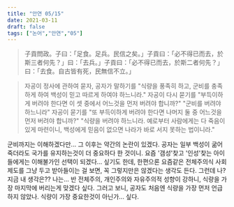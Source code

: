 ```yaml
---
title: "안연 05/15"
date: 2021-03-11
draft: false
tags: ["논어","안연","05"]
---
```


> 子貢問政。子曰：「足食。足兵。民信之矣。」子貢曰：「必不得已而去，於斯三者何先？」曰：「去兵。」子貢曰：「必不得已而去，於斯二者何先？」曰：「去食。自古皆有死，民無信不立。」

> 자공이 정사에 관하여 묻자, 공자가 말하기를 "식량을 풍족히 하고, 군비를 충족하게 하여 백성이 믿고 따르게 하여야 하느니라." 자공이 다시 묻기를 "부득이하게 버려야 한다면 이 셋 중에서 어느것을 먼저 버려야 합니까?" "군비를 버려야 하느니라" 자공이 묻기를 "또 부득이하게 버려야 한다면 나머지 둘 중 어느것을 먼저 버려야 합니까?" "식량을 버려야 하느니라. 예로부터 사람에게는 다 죽음이 있게 마련이니, 백성에게 믿음이 없으면 나라가 바로 서지 못하는 법이니라."

군비까지는 이해하겠다만... 그 이후는 약간의 논란이 있겠다. 공자는 일부 백성이 굶어 죽더라도 국가를 유지하는것이 더 중요하다 한 것이니. 요즘 '갬성'찾고 '인성'찾는 아이들에게는 이해불가인 선택이 되겠다... 싶기도 한데, 한편으론 요즘같은 전체주의식 사회제도를 그냥 두고 받아들이는 걸 보면, 꼭 그렇지만은 않겠다는 생각도 든다. 그런데 나? 지금 내 생각은?? 나는... 반 전체주의, 개인주의와 자유주의적 성향이 강하니, 식량을 가장 마지막에 버리는게 맞겠다 싶다. 그러고 보니, 공자도 처음엔 식량을 가장 먼저 언급하지 않았나. 식량이 가장 중요한것이 아닌가... 싶다.
